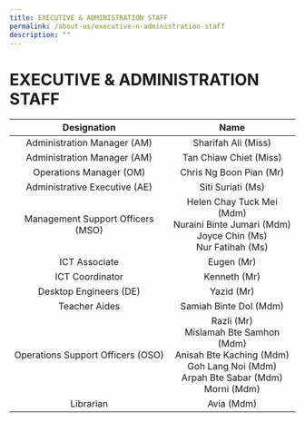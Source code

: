 ```yaml
---
title: EXECUTIVE & ADMINISTRATION STAFF
permalink: /about-us/executive-n-administration-staff
description: ""
---
```

# EXECUTIVE & ADMINISTRATION STAFF

|             Designation            |                                                                Name                                                               |
|:----------------------------------:|:---------------------------------------------------------------------------------------------------------------------------------:|
|     Administration Manager (AM)    |                                                        Sharifah Ali (Miss)                                                        |
|     Administration Manager (AM)    |                                                      Tan Chiaw Chiet (Miss)                                                       |
|       Operations Manager (OM)      |                                                       Chris Ng Boon Pian (Mr)                                                     |
|    Administrative Executive (AE)   |                                                         Siti Suriati (Ms)                                                         |
|  Management Support Officers (MSO) |                   Helen Chay Tuck Mei (Mdm)<br>Nuraini Binte Jumari (Mdm)<br>Joyce Chin (Ms)<br>Nur Fatihah (Ms)                  |
|            ICT Associate           |                                                             Eugen (Mr)                                                            |
|           ICT Coordinator          |                                                           Kenneth (Mr)                                                            |
|       Desktop Engineers (DE)       |                                                             Yazid (Mr)                                                            |
|            Teacher Aides           |                                                       Samiah Binte Dol (Mdm)                                                      |
| Operations Support Officers (OSO)  | Razli (Mr)<br>Mislamah Bte Samhon (Mdm)<br>Anisah Bte Kaching (Mdm)<br>Goh Lang Noi (Mdm)<br>Arpah Bte Sabar (Mdm)<br>Morni (Mdm) |
|              Librarian             |                                                             Avia (Mdm)                                                            |
